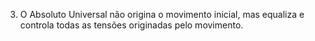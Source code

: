 ﻿3. O Absoluto Universal não origina o movimento inicial, mas equaliza e controla todas as tensões originadas pelo movimento.